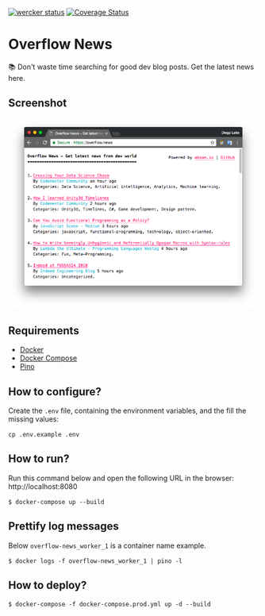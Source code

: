 [![wercker status](https://app.wercker.com/status/75e452018a5c4de409be0b20c72de16a/s/master "wercker status")](https://app.wercker.com/project/byKey/75e452018a5c4de409be0b20c72de16a) [![Coverage Status](https://coveralls.io/repos/github/devfsa/overflow-news/badge.svg?branch=nunes%2Fadding_coverage)](https://coveralls.io/github/devfsa/overflow-news?branch=nunes%2Fadding_coverage)

# Overflow News
:books: Don't waste time searching for good dev blog posts. Get the latest news here.

## Screenshot
![First Version](assets/screenshot.png)

## Requirements
* [Docker](https://www.docker.com/)
* [Docker Compose](https://docs.docker.com/compose/)
* [Pino](http://getpino.io)

## How to configure?
Create the `.env` file, containing the environment variables, and the fill the missing values:
```
cp .env.example .env
```

## How to run?
Run this command below and open the following URL in the browser: http://localhost:8080
```
$ docker-compose up --build
```

## Prettify log messages
Below `overflow-news_worker_1` is a container name example.
```
$ docker logs -f overflow-news_worker_1 | pino -l
```

## How to deploy?
```
$ docker-compose -f docker-compose.prod.yml up -d --build
```